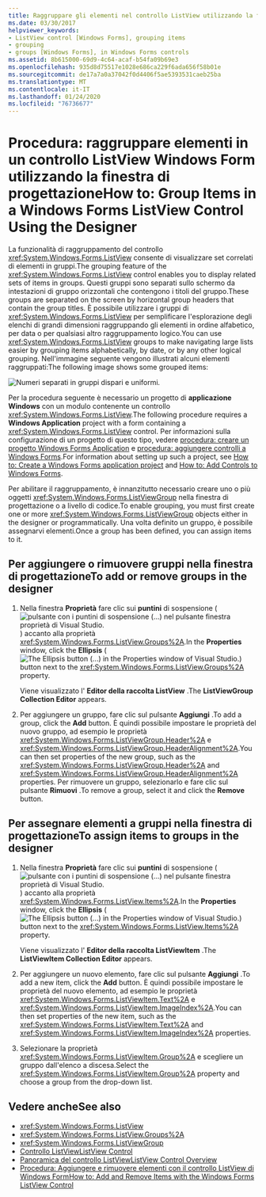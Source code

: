 ```yaml
---
title: Raggruppare gli elementi nel controllo ListView utilizzando la finestra di progettazione
ms.date: 03/30/2017
helpviewer_keywords:
- ListView control [Windows Forms], grouping items
- grouping
- groups [Windows Forms], in Windows Forms controls
ms.assetid: 8b615000-69d9-4c64-acaf-b54fa09b69e3
ms.openlocfilehash: 935d8d75517e1028e686ca229f6ada656f58b01e
ms.sourcegitcommit: de17a7a0a37042f0d4406f5ae5393531caeb25ba
ms.translationtype: MT
ms.contentlocale: it-IT
ms.lasthandoff: 01/24/2020
ms.locfileid: "76736677"
---
```

# <a name="how-to-group-items-in-a-windows-forms-listview-control-using-the-designer"></a><span data-ttu-id="9d218-102">Procedura: raggruppare elementi in un controllo ListView Windows Form utilizzando la finestra di progettazione</span><span class="sxs-lookup"><span data-stu-id="9d218-102">How to: Group Items in a Windows Forms ListView Control Using the Designer</span></span>

<span data-ttu-id="9d218-103">La funzionalità di raggruppamento del controllo <xref:System.Windows.Forms.ListView> consente di visualizzare set correlati di elementi in gruppi.</span><span class="sxs-lookup"><span data-stu-id="9d218-103">The grouping feature of the <xref:System.Windows.Forms.ListView> control enables you to display related sets of items in groups.</span></span> <span data-ttu-id="9d218-104">Questi gruppi sono separati sullo schermo da intestazioni di gruppo orizzontali che contengono i titoli del gruppo.</span><span class="sxs-lookup"><span data-stu-id="9d218-104">These groups are separated on the screen by horizontal group headers that contain the group titles.</span></span> <span data-ttu-id="9d218-105">È possibile utilizzare i gruppi di <xref:System.Windows.Forms.ListView> per semplificare l'esplorazione degli elenchi di grandi dimensioni raggruppando gli elementi in ordine alfabetico, per data o per qualsiasi altro raggruppamento logico.</span><span class="sxs-lookup"><span data-stu-id="9d218-105">You can use <xref:System.Windows.Forms.ListView> groups to make navigating large lists easier by grouping items alphabetically, by date, or by any other logical grouping.</span></span> <span data-ttu-id="9d218-106">Nell'immagine seguente vengono illustrati alcuni elementi raggruppati:</span><span class="sxs-lookup"><span data-stu-id="9d218-106">The following image shows some grouped items:</span></span>

![Numeri separati in gruppi dispari e uniformi.](./media/how-to-group-items-in-a-windows-forms-listview-control-using-the-designer/odd-even-list-view-groups.gif)

<span data-ttu-id="9d218-108">Per la procedura seguente è necessario un progetto di **applicazione Windows** con un modulo contenente un controllo <xref:System.Windows.Forms.ListView>.</span><span class="sxs-lookup"><span data-stu-id="9d218-108">The following procedure requires a **Windows Application** project with a form containing a <xref:System.Windows.Forms.ListView> control.</span></span> <span data-ttu-id="9d218-109">Per informazioni sulla configurazione di un progetto di questo tipo, vedere [procedura: creare un progetto Windows Forms Application](/visualstudio/ide/step-1-create-a-windows-forms-application-project) e [procedura: aggiungere controlli a Windows Forms](how-to-add-controls-to-windows-forms.md).</span><span class="sxs-lookup"><span data-stu-id="9d218-109">For information about setting up such a project, see [How to: Create a Windows Forms application project](/visualstudio/ide/step-1-create-a-windows-forms-application-project) and [How to: Add Controls to Windows Forms](how-to-add-controls-to-windows-forms.md).</span></span>

<span data-ttu-id="9d218-110">Per abilitare il raggruppamento, è innanzitutto necessario creare uno o più oggetti <xref:System.Windows.Forms.ListViewGroup> nella finestra di progettazione o a livello di codice.</span><span class="sxs-lookup"><span data-stu-id="9d218-110">To enable grouping, you must first create one or more <xref:System.Windows.Forms.ListViewGroup> objects either in the designer or programmatically.</span></span> <span data-ttu-id="9d218-111">Una volta definito un gruppo, è possibile assegnarvi elementi.</span><span class="sxs-lookup"><span data-stu-id="9d218-111">Once a group has been defined, you can assign items to it.</span></span>

## <a name="to-add-or-remove-groups-in-the-designer"></a><span data-ttu-id="9d218-112">Per aggiungere o rimuovere gruppi nella finestra di progettazione</span><span class="sxs-lookup"><span data-stu-id="9d218-112">To add or remove groups in the designer</span></span>

1. <span data-ttu-id="9d218-113">Nella finestra **Proprietà** fare clic sui **puntini** di sospensione (![pulsante con i puntini di sospensione (...) nel pulsante finestra proprietà di Visual Studio.](./media/visual-studio-ellipsis-button.png)) accanto alla proprietà <xref:System.Windows.Forms.ListView.Groups%2A>.</span><span class="sxs-lookup"><span data-stu-id="9d218-113">In the **Properties** window, click the **Ellipsis** (![The Ellipsis button (...) in the Properties window of Visual Studio.](./media/visual-studio-ellipsis-button.png)) button next to the <xref:System.Windows.Forms.ListView.Groups%2A> property.</span></span>

     <span data-ttu-id="9d218-114">Viene visualizzato l' **Editor della raccolta ListView** .</span><span class="sxs-lookup"><span data-stu-id="9d218-114">The **ListViewGroup Collection Editor** appears.</span></span>

2. <span data-ttu-id="9d218-115">Per aggiungere un gruppo, fare clic sul pulsante **Aggiungi** .</span><span class="sxs-lookup"><span data-stu-id="9d218-115">To add a group, click the **Add** button.</span></span> <span data-ttu-id="9d218-116">È quindi possibile impostare le proprietà del nuovo gruppo, ad esempio le proprietà <xref:System.Windows.Forms.ListViewGroup.Header%2A> e <xref:System.Windows.Forms.ListViewGroup.HeaderAlignment%2A>.</span><span class="sxs-lookup"><span data-stu-id="9d218-116">You can then set properties of the new group, such as the <xref:System.Windows.Forms.ListViewGroup.Header%2A> and <xref:System.Windows.Forms.ListViewGroup.HeaderAlignment%2A> properties.</span></span> <span data-ttu-id="9d218-117">Per rimuovere un gruppo, selezionarlo e fare clic sul pulsante **Rimuovi** .</span><span class="sxs-lookup"><span data-stu-id="9d218-117">To remove a group, select it and click the **Remove** button.</span></span>

## <a name="to-assign-items-to-groups-in-the-designer"></a><span data-ttu-id="9d218-118">Per assegnare elementi a gruppi nella finestra di progettazione</span><span class="sxs-lookup"><span data-stu-id="9d218-118">To assign items to groups in the designer</span></span>

1. <span data-ttu-id="9d218-119">Nella finestra **Proprietà** fare clic sui **puntini** di sospensione (![pulsante con i puntini di sospensione (...) nel pulsante finestra proprietà di Visual Studio.](./media/visual-studio-ellipsis-button.png)) accanto alla proprietà <xref:System.Windows.Forms.ListView.Items%2A>.</span><span class="sxs-lookup"><span data-stu-id="9d218-119">In the **Properties** window, click the **Ellipsis** (![The Ellipsis button (...) in the Properties window of Visual Studio.](./media/visual-studio-ellipsis-button.png)) button next to the <xref:System.Windows.Forms.ListView.Items%2A> property.</span></span>

     <span data-ttu-id="9d218-120">Viene visualizzato l' **Editor della raccolta ListViewItem** .</span><span class="sxs-lookup"><span data-stu-id="9d218-120">The **ListViewItem Collection Editor** appears.</span></span>

2. <span data-ttu-id="9d218-121">Per aggiungere un nuovo elemento, fare clic sul pulsante **Aggiungi** .</span><span class="sxs-lookup"><span data-stu-id="9d218-121">To add a new item, click the **Add** button.</span></span> <span data-ttu-id="9d218-122">È quindi possibile impostare le proprietà del nuovo elemento, ad esempio le proprietà <xref:System.Windows.Forms.ListViewItem.Text%2A> e <xref:System.Windows.Forms.ListViewItem.ImageIndex%2A>.</span><span class="sxs-lookup"><span data-stu-id="9d218-122">You can then set properties of the new item, such as the <xref:System.Windows.Forms.ListViewItem.Text%2A> and <xref:System.Windows.Forms.ListViewItem.ImageIndex%2A> properties.</span></span>

3. <span data-ttu-id="9d218-123">Selezionare la proprietà <xref:System.Windows.Forms.ListViewItem.Group%2A> e scegliere un gruppo dall'elenco a discesa.</span><span class="sxs-lookup"><span data-stu-id="9d218-123">Select the <xref:System.Windows.Forms.ListViewItem.Group%2A> property and choose a group from the drop-down list.</span></span>

## <a name="see-also"></a><span data-ttu-id="9d218-124">Vedere anche</span><span class="sxs-lookup"><span data-stu-id="9d218-124">See also</span></span>

- <xref:System.Windows.Forms.ListView>
- <xref:System.Windows.Forms.ListView.Groups%2A>
- <xref:System.Windows.Forms.ListViewGroup>
- [<span data-ttu-id="9d218-125">Controllo ListView</span><span class="sxs-lookup"><span data-stu-id="9d218-125">ListView Control</span></span>](listview-control-windows-forms.md)
- [<span data-ttu-id="9d218-126">Panoramica del controllo ListView</span><span class="sxs-lookup"><span data-stu-id="9d218-126">ListView Control Overview</span></span>](listview-control-overview-windows-forms.md)
- [<span data-ttu-id="9d218-127">Procedura: Aggiungere e rimuovere elementi con il controllo ListView di Windows Form</span><span class="sxs-lookup"><span data-stu-id="9d218-127">How to: Add and Remove Items with the Windows Forms ListView Control</span></span>](how-to-add-and-remove-items-with-the-windows-forms-listview-control.md)
